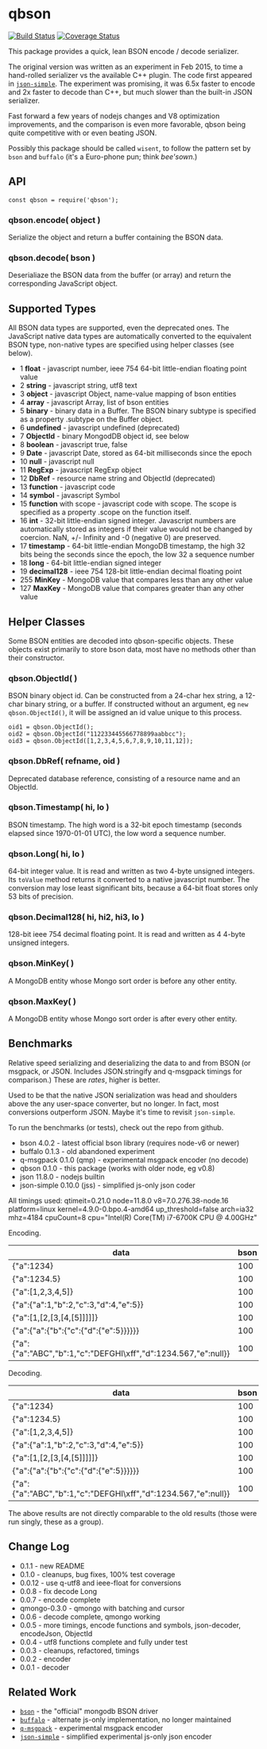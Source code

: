qbson
=====
[![Build Status](https://api.travis-ci.org/andrasq/node-qbson.svg?branch=master)](https://travis-ci.org/andrasq/node-qbson?branch=master)
[![Coverage Status](https://coveralls.io/repos/github/andrasq/node-qbson/badge.svg?branch=master)](https://coveralls.io/github/andrasq/node-qbson?branch=master)

This package provides a quick, lean BSON encode / decode serializer.

The original version was written as an experiment in Feb 2015, to time a hand-rolled
serializer vs the available C++ plugin.  The code first appeared in
[`json-simple`](https://github.com/andrasq/node-json-simple).  The experiment was promising,
it was 6.5x faster to encode and 2x faster to decode than C++, but much slower than the
built-in JSON serializer.

Fast forward a few years of nodejs changes and V8 optimization improvements, and the
comparison is even more favorable, qbson being quite competitive with or even beating JSON.

Possibly this package should be called `wisent`, to follow the pattern set by `bson` and
`buffalo` (it's a Euro-phone pun; think _bee'sown_.)


API
---

    const qbson = require('qbson');

### qbson.encode( object )

Serialize the object and return a buffer containing the BSON data.

### qbson.decode( bson )

Deserialiaze the BSON data from the buffer (or array) and return the corresponding
JavaScript object.


Supported Types
---------------

All BSON data types are supported, even the deprecated ones.  The
JavaScript native data types are automatically converted to the equivalent BSON type,
non-native types are specified using helper classes (see below).

- 1 **float** - javascript number, ieee 754 64-bit little-endian floating point value
- 2 **string** - javascript string, utf8 text
- 3 **object** - javascript Object, name-value mapping of bson entities
- 4 **array** - javascript Array, list of bson entities
- 5 **binary** - binary data in a Buffer.  The BSON binary subtype is specified as a
    property .subtype on the Buffer object.
- 6 **undefined** - javascript undefined (deprecated)
- 7 **ObjectId** - binary MongodDB object id, see below
- 8 **boolean** - javascript true, false
- 9 **Date** - javascript Date, stored as 64-bit milliseconds since the epoch
- 10 **null** - javascript null
- 11 **RegExp** - javascript RegExp object
- 12 **DbRef** - resource name string and ObjectId (deprecated)
- 13 **function** - javascript code
- 14 **symbol** - javascript Symbol
- 15 **function** with scope - javascript code with scope.  The scope is specified
     as a property .scope on the function itself.
- 16 **int** - 32-bit little-endian signed integer.  Javascript numbers are
     automatically stored as integers if their value would not be changed by
     coercion.  NaN, +/- Infinity and -0 (negative 0) are preserved.
- 17 **timestamp** - 64-bit little-endian MongoDB timestamp, the high 32 bits being
     the seconds since the epoch, the low 32 a sequence number
- 18 **long** - 64-bit little-endian signed integer
- 19 **decimal128** - ieee 754 128-bit little-endian decimal floating point
- 255 **MinKey** - MongoDB value that compares less than any other value
- 127 **MaxKey** - MongoDB value that compares greater than any other value


Helper Classes
--------------

Some BSON entities are decoded into qbson-specific objects.  These objects exist primarily
to store bson data, most have no methods other than their constructor.

### qbson.ObjectId( )

BSON binary object id.  Can be constructed from a 24-char hex string, a 12-char binary
string, or a buffer.  If constructed without an argument, eg `new qbson.ObjectId()`, it
will be assigned an id value unique to this process.

    oid1 = qbson.ObjectId();
    oid2 = qbson.ObjectId("112233445566778899aabbcc");
    oid3 = qbson.ObjectId([1,2,3,4,5,6,7,8,9,10,11,12]);

### qbson.DbRef( refname, oid )

Deprecated database reference, consisting of a resource name and an ObjectId.

### qbson.Timestamp( hi, lo )

BSON timestamp.  The high word is a 32-bit epoch timestamp (seconds elapsed since 1970-01-01 UTC),
the low word a sequence number.

### qbson.Long( hi, lo )

64-bit integer value.  It is read and written as two 4-byte unsigned integers.  Its
`toValue` method returns it converted to a native javascript number.  The conversion
may lose least significant bits, because a 64-bit float stores only 53 bits of precision.

### qbson.Decimal128( hi, hi2, hi3, lo )

128-bit ieee 754 decimal floating point.  It is read and written as 4 4-byte unsigned integers.

### qbson.MinKey( )

A MongoDB entity whose Mongo sort order is before any other entity.

### qbson.MaxKey( )

A MongoDB entity whose Mongo sort order is after every other entity.


Benchmarks
----------

Relative speed serializing and deserializing the data to and from BSON (or msgpack, or JSON.
Includes JSON.stringify and q-msgpack timings for comparison.)  These are _rates_, higher is
better.

Used to be that the native JSON serialization was head and shoulders above the any
user-space converter, but no longer.  In fact, most conversions outperform JSON.  Maybe it's
time to revisit `json-simple`.

To run the benchmarks (or tests), check out the repo from github.

- bson 4.0.2 - latest official bson library (requires node-v6 or newer)
- buffalo 0.1.3 - old abandoned experiment
- q-msgpack 0.1.0 (qmp) - experimental msgpack encoder (no decode)
- qbson 0.1.0 - this package (works with older node, eg v0.8)
- json 11.8.0 - nodejs builtin
- json-simple 0.10.0 (jss) - simplified js-only json coder

All timings used:
qtimeit=0.21.0 node=11.8.0 v8=7.0.276.38-node.16 platform=linux kernel=4.9.0-0.bpo.4-amd64 up_threshold=false
arch=ia32 mhz=4184 cpuCount=8 cpu="Intel(R) Core(TM) i7-6700K CPU @ 4.00GHz"

Encoding.

| data                    | bson | buffalo | qmp | qbson | json | jss |
|-------------------------|------|--------:|---:|------:|-----:|-----:|
| {"a":1234}                                                     | 100 | 121 | 142 | 368 | 125 | 215 |
| {"a":1234.5}                                                   | 100 | 116 | 164 | 454 | 112 | 242 |
| {"a":[1,2,3,4,5]}                                              | 100 |  87 | 248 | 366 | 226 | 253 |
| {"a":{"a":1,"b":2,"c":3,"d":4,"e":5}}                          | 100 | 103 | 188 | 541 | 172 | 211 |
| {"a":[1,[2,[3,[4,[5]]]]]}                                      | 100 |  84 | 256 | 412 | 229 | 333 |
| {"a":{"a":{"b":{"c":{"d":{"e":5}}}}}}                          | 100 | 131 | 208 | 438 | 194 | 292 |
| {"a":{"a":"ABC","b":1,"c":"DEFGHI\xff","d":1234.567,"e":null}} | 100 |  94 | 225 | 370 | 173 | 207 |


Decoding.

| data                    | bson | buffalo | qmp | qbson | json | jss |
|-------------------------|------|--------:|----:|------:|-----:|----:|
| {"a":1234}                                                     | 100 | 136 | - | 421 |  61 | 132 |
| {"a":1234.5}                                                   | 100 | 130 | - | 504 |  40 |  85 |
| {"a":[1,2,3,4,5]}                                              | 100 |  65 | - | 196 | 123 | 258 |
| {"a":{"a":1,"b":2,"c":3,"d":4,"e":5}}                          | 100 | 124 | - | 489 | 131 | 184 |
| {"a":[1,[2,[3,[4,[5]]]]]}                                      | 100 |  89 | - | 505 | 151 | 453 |
| {"a":{"a":{"b":{"c":{"d":{"e":5}}}}}}                          | 100 | 130 | - | 415 |  86 | 240 |
| {"a":{"a":"ABC","b":1,"c":"DEFGHI\xff","d":1234.567,"e":null}} | 100 | 123 | - | 358 | 132 | 180 |


The above results are not directly comparable to the old results (those were run singly, these
as a group).


Change Log
----------

- 0.1.1 - new README
- 0.1.0 - cleanups, bug fixes, 100% test coverage
- 0.0.12 - use q-utf8 and ieee-float for conversions
- 0.0.8 - fix decode Long
- 0.0.7 - encode complete
- qmongo-0.3.0 - qmongo with batching and cursor
- 0.0.6 - decode complete, qmongo working
- 0.0.5 - more timings, encode functions and symbols, json-decoder, encodeJson, ObjectId
- 0.0.4 - utf8 functions complete and fully under test
- 0.0.3 - cleanups, refactored, timings
- 0.0.2 - encoder
- 0.0.1 - decoder


Related Work
------------

- [`bson`](https://github.com/mongodb/js-bson) - the "official" mongodb BSON driver
- [`buffalo`](https://github.com/marcello3d/node-buffalo) - alternate js-only implementation, no longer maintained
- [`q-msgpack`](https://github.com/andrasq/node-q-msgpack) - experimental msgpack encoder
- [`json-simple`](https://github.com/andrasq/node-json-simple) - simplified experimental js-only json encoder
